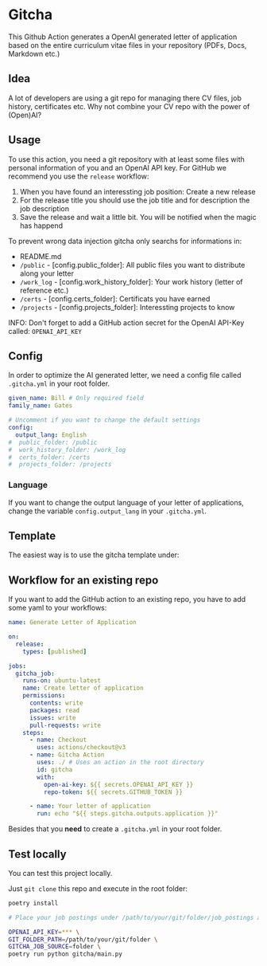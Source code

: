 # Gitcha

This Github Action generates a OpenAI generated letter of application based on the entire curriculum vitae files in your repository (PDFs, Docs, Markdown etc.)

## Idea

A lot of developers are using a git repo for managing there CV files, job history, certificates etc. 
Why not combine your CV repo with the power of (Open)AI?

## Usage

To use this action, you need a git repository with at least some files with personal information of you and an OpenAI API key.
For GitHub we recommend you use the `release` workflow:

1. When you have found an interessting job position: Create a new release
2. For the release title you should use the job title and for description the job description
3. Save the release and wait a little bit. You will be notified when the magic has happend

To prevent wrong data injection gitcha only searchs for informations in:

* README.md
* `/public` - [config.public_folder]: All public files you want to distribute along your letter
* `/work_log` - [config.work_history_folder]: Your work history (letter of reference etc.)
* `/certs` - [config.certs_folder]: Certificats you have earned
* `/projects` - [config.projects_folder]: Interessting projects to know 

INFO: Don't forget to add a GitHub action secret for the OpenAI API-Key called: `OPENAI_API_KEY`

## Config

In order to optimize the AI generated letter, we need a config file called `.gitcha.yml` in your root folder. 

```yaml
given_name: Bill # Only required field 
family_name: Gates

# Uncomment if you want to change the default settings
config:
  output_lang: English 
#  public_folder: /public
#  work_history_folder: /work_log
#  certs_folder: /certs
#  projects_folder: /projects
```

### Language

If you want to change the output language of your letter of applications, change the variable  `config.output_lang` in your `.gitcha.yml`.


## Template

The easiest way is to use the gitcha template under: 


## Workflow for an existing repo

If you want to add the GitHub action to an existing repo, you have to add some yaml to your workflows:

```yaml
name: Generate Letter of Application

on: 
  release:
    types: [published]

jobs:
  gitcha_job:
    runs-on: ubuntu-latest
    name: Create letter of application
    permissions:
      contents: write
      packages: read
      issues: write
      pull-requests: write
    steps:
      - name: Checkout
        uses: actions/checkout@v3
      - name: Gitcha Action
        uses: ./ # Uses an action in the root directory
        id: gitcha
        with:
          open-ai-key: ${{ secrets.OPENAI_API_KEY }}
          repo-token: ${{ secrets.GITHUB_TOKEN }}

      - name: Your letter of application
        run: echo "${{ steps.gitcha.outputs.application }}"

```

Besides that you **need** to create a `.gitcha.yml` in your root folder.


## Test locally

You can test this project locally.

Just `git clone` this repo and execute in the root folder:

```bash
poetry install

# Place your job postings under /path/to/your/git/folder/job_postings as Markdown files and execute:

OPENAI_API_KEY=*** \
GIT_FOLDER_PATH=/path/to/your/git/folder \
GITCHA_JOB_SOURCE=folder \
poetry run python gitcha/main.py
```
